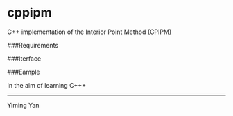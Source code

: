 cppipm
=====
C++ implementation of the Interior Point Method (CPIPM)

###Requirements

###Iterface

###Eample



In the aim of learning C+++

----
Yiming Yan
